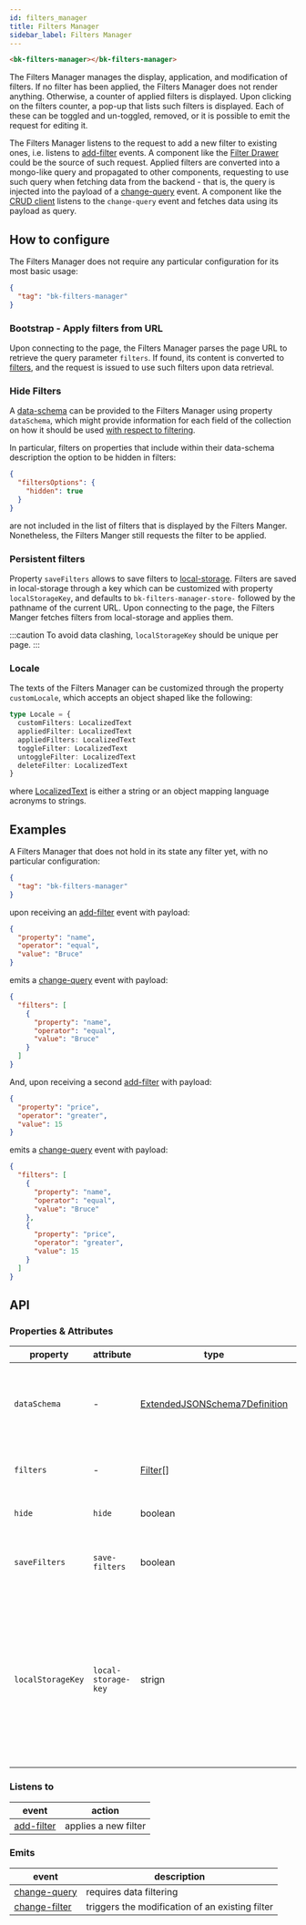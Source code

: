 ```yaml
---
id: filters_manager
title: Filters Manager
sidebar_label: Filters Manager
---
```


<!--
WARNING: this file was automatically generated by Mia-Platform Doc Aggregator.
DO NOT MODIFY IT BY HAND.
Instead, modify the source file and run the aggregator to regenerate this file.
-->

<!--
WARNING:
This file is automatically generated. Please edit the 'README' file of the corresponding component and run `yarn copy:docs`
-->

[local-storage]: https://developer.mozilla.org/en-US/docs/Web/API/Window/localStorage

[data-schema]: /microfrontend-composer/back-kit/30_page_layout.md#data-schema
[filters-options]: /microfrontend-composer/back-kit/30_page_layout.md#filters-options
[filters]: /microfrontend-composer/back-kit/40_core_concepts.md#filters
[localized-text]: /microfrontend-composer/back-kit/40_core_concepts.md#localization-and-i18n

[change-query]: /microfrontend-composer/back-kit/70_events.md#change-query
[change-filter]: /microfrontend-composer/back-kit/70_events.md#change-filter
[add-filter]: /microfrontend-composer/back-kit/70_events.md#add-filter

[bk-crud-client]: /microfrontend-composer/back-kit/60_components/100_crud_client.md
[bk-filter-drawer]: /microfrontend-composer/back-kit/60_components/300_filter_drawer.md




```html
<bk-filters-manager></bk-filters-manager>
```
<!-- TODO add image -->


The Filters Manager manages the display, application, and modification of filters.
If no filter has been applied, the Filters Manager does not render anything.
Otherwise, a counter of applied filters is displayed. Upon clicking on the filters counter, a pop-up that lists such filters is displayed.
Each of these can be toggled and un-toggled, removed, or it is possible to emit the request for editing it.

The Filters Manager listens to the request to add a new filter to existing ones, i.e. listens to [add-filter] events.
A component like the [Filter Drawer][bk-filter-drawer] could be the source of such request.
Applied filters are converted into a mongo-like query and propagated to other components, requesting to use such query when fetching data from the backend - that is, the query is injected into the payload of a [change-query] event. A component like the [CRUD client][bk-crud-client] listens to the `change-query` event and fetches data using its payload as query.

## How to configure

The Filters Manager does not require any particular configuration for its most basic usage:

```json
{
  "tag": "bk-filters-manager"
}
```

### Bootstrap - Apply filters from URL

Upon connecting to the page, the Filters Manager parses the page URL to retrieve the query parameter `filters`.
If found, its content is converted to [filters], and the request is issued to use such filters upon data retrieval.

### Hide Filters

A [data-schema] can be provided to the Filters Manager using property `dataSchema`, which might provide information for each field of the collection on how it should be used [with respect to filtering][filters-options].

In particular, filters on properties that include within their data-schema description the option to be hidden in filters:

```json
{
  "filtersOptions": {
    "hidden": true
  }
}
```

are not included in the list of filters that is displayed by the Filters Manger. Nonetheless, the Filters Manger still requests the filter to be applied.

### Persistent filters

Property `saveFilters` allows to save filters to [local-storage].
Filters are saved in local-storage through a key which can be customized with property `localStorageKey`, and defaults to `bk-filters-manager-store-` followed by the pathname of the current URL.
Upon connecting to the page, the Filters Manger fetches filters from local-storage and applies them.

:::caution
To avoid data clashing, `localStorageKey` should be unique per page.
:::

### Locale

The texts of the Filters Manager can be customized through the property `customLocale`, which accepts an object shaped like the following:

```typescript
type Locale = {
  customFilters: LocalizedText
  appliedFilter: LocalizedText
  appliedFilters: LocalizedText
  toggleFilter: LocalizedText
  untoggleFilter: LocalizedText
  deleteFilter: LocalizedText
}
```

where [LocalizedText][localized-text] is either a string or an object mapping language acronyms to strings.


## Examples

A Filters Manager that does not hold in its state any filter yet, with no particular configuration:
```json
{
  "tag": "bk-filters-manager"
}
```

upon receiving an [add-filter] event with payload:
```json
{
  "property": "name",
  "operator": "equal",
  "value": "Bruce"
}
```

emits a [change-query] event with payload:
```json
{
  "filters": [
    {
      "property": "name",
      "operator": "equal",
      "value": "Bruce"
    }
  ]
}
```

And, upon receiving a second [add-filter] with payload:
```json
{
  "property": "price",
  "operator": "greater",
  "value": 15
}
```

emits a [change-query] event with payload:
```json
{
  "filters": [
    {
      "property": "name",
      "operator": "equal",
      "value": "Bruce"
    },
    {
      "property": "price",
      "operator": "greater",
      "value": 15
    }
  ]
}
```

<!-- TODO add examples for bootstrap and persistent filters -->


## API

### Properties & Attributes


| property          | attribute           | type                                         | default                                 | description                                                                                                                                              |
| ----------------- | ------------------- | -------------------------------------------- | --------------------------------------- | -------------------------------------------------------------------------------------------------------------------------------------------------------- |
| `dataSchema`      | -                   | [ExtendedJSONSchema7Definition][data-schema] | -                                       | data-schema describing the fields of the collection to query                                                                                             |
| `filters`         | -                   | [Filter][filters][]                          | []                                      | List of currently applied filters                                                                                                                        |
| `hide`            | `hide`              | boolean                                      | false                                   | Hides the rendered component                                                                                                                             |
| `saveFilters`     | `save-filters`      | boolean                                      | false                                   | if true, filters are automatically saved to local storage                                                                                                |
| `localStorageKey` | `local-storage-key` | strign                                       | bk-filters-manager-storage-`{pathname}` | key used to identify filters saved in local-storage. Defaults to a string composed of 'bk-filters-manager-storage-' and the pathname of the current URL. |

### Listens to


| event        | action               |
| ------------ | -------------------- |
| [add-filter] | applies a new filter |

### Emits


| event           | description                                     |
| --------------- | ----------------------------------------------- |
| [change-query]  | requires data filtering                         |
| [change-filter] | triggers the modification of an existing filter |
